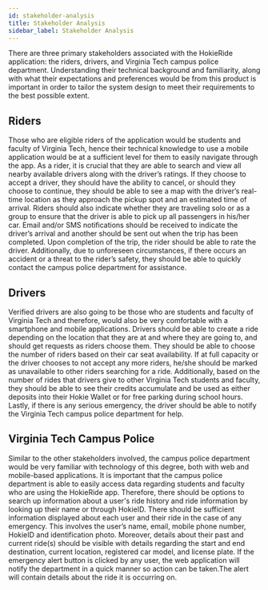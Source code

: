 ```yaml
---
id: stakeholder-analysis
title: Stakeholder Analysis
sidebar_label: Stakeholder Analysis
---
```


There are three primary stakeholders associated with the HokieRide application: the riders,  drivers, and  Virginia Tech campus police department. Understanding their technical background and familiarity, along with what their expectations and preferences would be from this product is important in order to tailor the system design to meet their requirements to the best possible extent. 

## Riders

Those who are eligible riders of the application would be students and faculty of Virginia Tech, hence their technical knowledge to use a mobile application would be at a sufficient level for them to easily navigate through the app. As a rider, it is crucial that they are able to search and view all nearby available drivers along with the driver’s ratings. If they choose to accept a driver, they should have the ability to cancel, or should they choose to continue, they should be able to see a map with the driver’s real-time location as they approach the pickup spot and an estimated time of arrival. Riders should also indicate whether they are traveling solo or as a group to ensure that the driver is able to pick up all passengers in his/her car. Email and/or SMS notifications should be received to indicate the driver’s arrival and another should be sent out when the trip has been completed. Upon completion of the trip, the rider should be able to rate the driver. Additionally, due to unforeseen circumstances, if there occurs an accident or a threat to the rider’s safety, they should be able to quickly contact the campus police department for assistance.

## Drivers

Verified drivers are also going to be those who are students and faculty of Virginia Tech and therefore, would also be very comfortable with a smartphone and mobile applications. Drivers should be able to create a ride depending on the location that they are at and where they are going to, and should get requests as riders choose them. They should be able to choose the number of riders based on their car seat availability. If at full capacity or the driver chooses to not accept any more riders, he/she should be marked as unavailable to other riders searching for a ride. Additionally, based on the number of rides that drivers give to other Virginia Tech students and faculty, they should be able to see their credits accumulate and be used as either deposits into their Hokie Wallet or for free parking during school hours. Lastly, if there is any serious emergency, the driver should be able to notify the Virginia Tech campus police department for help.

## Virginia Tech Campus Police

Similar to the other stakeholders involved, the campus police department would be very familiar with technology of this degree, both with web and mobile-based applications. It is important that the campus police department is able to easily access data regarding students and faculty who are using the HokieRide app. Therefore, there should be options to search up information about a user's ride history and ride information by looking up their name or through HokieID. There should be sufficient information displayed about each user and their ride in the case of any emergency. This involves the user’s name, email, mobile phone number, HokieID and identification photo. Moreover, details about their past and current ride(s) should be visible with details regarding the start and end destination, current location, registered car model, and license plate. If the emergency alert button is clicked by any user, the web application will notify the department in a quick manner so action can be taken.The alert will contain details about the ride it is occurring on.
